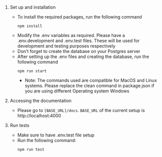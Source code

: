 1. Set up and installation
    - To install the required packages, run the following command
        ```
        npm install
        ```
    - Modify the .env variables as required. Please have a .env.development and .env.test files. These will be used for development and testing purposes respectively
    - Don't forget to create the database on your Postgres server
    - After setting up the .env files and creating the database, run the following command
        ```
        npm run start
        ```
        * Note: The commands used are compatible for MacOS and Linux systems. Please replace the clean command in package.json if you are using different Operating system Windows
        

2. Accessing the documentation
    - Please go to ```[BASE_URL]/docs```. ```BASE_URL``` of the current setup is http://localhost:4000

3. Run tests
    * Make sure to have .env.test file setup
    - Run the following command:
        ```
        npm run test
        ```
